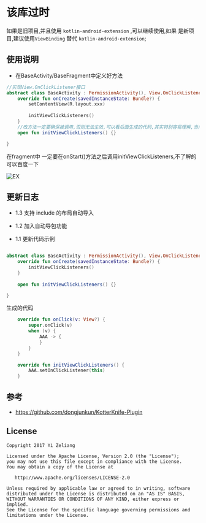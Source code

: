 

# 该库过时

如果是旧项目,并且使用 `kotlin-android-extension` ,可以继续使用,如果 是新项目,建议使用`ViewBinding` 替代 `kotlin-android-extension`;


使用说明
--------

- 在BaseActivity/BaseFragment中定义好方法

```kotlin
//实现View.OnClickListener接口
abstract class BaseActivity : PermissionActivity(), View.OnClickListener {
    override fun onCreate(savedInstanceState: Bundle?) {
		setContentView(R.layout.xxx)
		
        initViewClickListeners()
    }
    //改方法一定要确保被调用,否则无法生效,可以看后面生成的代码,其实特别容易理解,当然这个方法也可以不写在base里, 其实该插件只是帮你生成了代码而已,并没有做任何其他的事情
    open fun initViewClickListeners() {}

}


```

在fragment中 一定要在onStart()方法之后调用initViewClickListeners,不了解的可以百度一下




![EX](https://i.loli.net/2017/12/24/5a3f92ca222d7.gif)

更新日志
-------
- 1.3 支持 include 的布局自动导入

- 1.2 加入自动导包功能

- 1.1 更新代码示例

```kotlin

abstract class BaseActivity : PermissionActivity(), View.OnClickListener {
    override fun onCreate(savedInstanceState: Bundle?) {
        initViewClickListeners()
    }
    
    open fun initViewClickListeners() {}

}

```

生成的代码

```kotlin
    override fun onClick(v: View?) {
        super.onClick(v)
        when (v) {
            AAA -> {
            }
        }
    }

    override fun initViewClickListeners() {
        AAA.setOnClickListener(this)
    }

```




参考
----

- https://github.com/dongjunkun/KotterKnife-Plugin



License
-------
    Copyright 2017 Yi Zeliang

    Licensed under the Apache License, Version 2.0 (the "License");
    you may not use this file except in compliance with the License.
    You may obtain a copy of the License at

       http://www.apache.org/licenses/LICENSE-2.0

    Unless required by applicable law or agreed to in writing, software
    distributed under the License is distributed on an "AS IS" BASIS,
    WITHOUT WARRANTIES OR CONDITIONS OF ANY KIND, either express or implied.
    See the License for the specific language governing permissions and
    limitations under the License.
